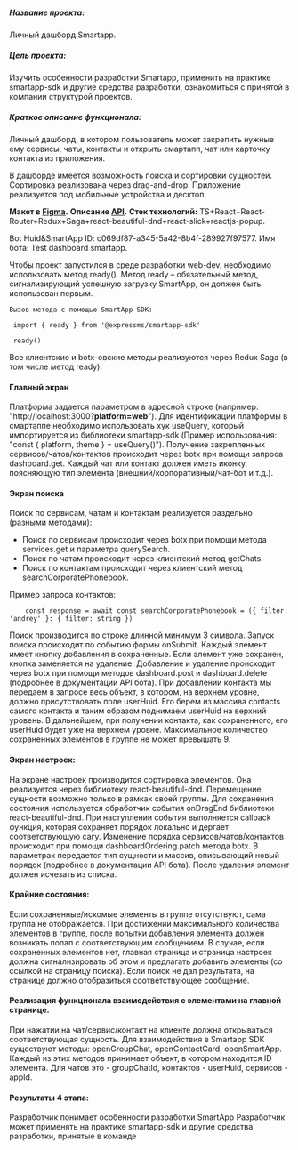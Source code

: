 
##### Название проекта:

Личный дашборд Smartapp.

##### Цель проекта: 

Изучить особенности разработки Smartapp, применить на практике smartapp-sdk и другие средства разработки, ознакомиться с принятой в компании структурой проектов.

##### Краткое описание функционала:
Личный дашборд, в котором пользователь может закрепить нужные ему сервисы, чаты, контакты и открыть смартапп, чат или карточку контакта из приложения.

В дашборде имеется возможность поиска и сортировки сущностей. Сортировка реализована через drag-and-drop. Приложение реализуется под мобильные устройства и десктоп.

****Макет в [Figma](https://www.figma.com/file/ayRR0lRYepdx1drxSYEDeL/%5BSmartApp-eXpress%5D-%D0%9B%D0%B8%D1%87%D0%BD%D1%8B%D0%B9-%D0%B4%D0%B0%D1%88%D0%B1%D0%BE%D1%80%D0%B4?node-id=0%3A1&mode=dev).****
****Описание [API](https://confluence.ccsteam.ru/display/EI/%5BTest%5D+SmartApp).****
****Стек технологий:**** TS+React+React-Router+Redux+Saga+react-beautiful-dnd+react-slick+reactjs-popup.

Bot Huid&SmartApp ID: c069df87-a345-5a42-8b4f-289927f97577.
Имя бота: Test dashboard smartapp.

Чтобы проект запустился в среде разработки web-dev, необходимо использовать метод ready(). 
Метод ready – обязательный метод, сигнализирующий успешную загрузку SmartApp, он должен быть использован первым.

    Вызов метода с помощью SmartApp SDK:

     import { ready } from '@expressms/smartapp-sdk'
 
     ready()
Все клиентские и botx-овские методы реализуются через Redux Saga (в том числе метод ready).

#### Главный экран

Платформа задается параметром в адресной строке (например: "http://localhost:3000?**platform=web**").
Для идентификации платформы в смартаппе необходимо использовать хук useQuery, который импортируется из библиотеки smartapp-sdk (Пример использования: "const { platform, theme } = useQuery()").
Получение закрепленных сервисов/чатов/контактов происходит через botx при помощи запроса dashboard.get.
Каждый чат или контакт должен иметь иконку, поясняющую тип элемента (внешний/корпоративный/чат-бот и т.д.).

#### Экран поиска

Поиск по сервисам, чатам и контактам реализуется раздельно (разными методами):
- Поиск по сервисам происходит через botx при помощи метода services.get и параметра querySearch.
- Поиск по чатам происходит через клиентский метод getChats.
- Поиск по контактам происходит через клиентский метод searchCorporatePhonebook.

Пример запроса контактов:

        const response = await const searchCorporatePhonebook = ({ filter: 'andrey' }: { filter: string })

Поиск производится по строке длинной минимум 3 символа. Запуск поиска происходит по событию формы onSubmit.
Каждый элемент имеет кнопку добавления в сохраненные. Если элемент уже сохранен, кнопка заменяется на удаление.
Добавление и удаление происходит через botx при помощи методов dashboard.post и dashboard.delete (подробнее в документации API бота).
При добавлении контакта мы передаем в запросе весь объект, в котором, на верхнем уровне, должно присутствовать поле userHuid.
Его берем из массива contacts самого контакта и таким образом поднимаем userHuid на верхний уровень.
В дальнейшем, при получении контакта, как сохраненного, его userHuid будет уже на верхнем уровне.
Максимальное количество сохраненных элементов в группе не может превышать 9.

#### Экран настроек:

На экране настроек производится сортировка элементов. Она реализуется через библиотеку react-beautiful-dnd. Перемещение сущности возможно только в рамках своей группы.
Для сохранения состояния используется обработчик события onDragEnd библиотеки react-beautiful-dnd.
При наступлении события выполняется callback функция, которая сохраняет порядок локально и дергает соответствующую сагу.
Изменение порядка сервисов/чатов/контактов происходит при помощи dashboardOrdering.patch метода botx. В параметрах передается тип сущности и массив, описывающий новый порядок (подробнее в документации API бота).
После удаления элемент должен исчезать из списка.

#### Крайние состояния:

Если сохраненные/искомые элементы в группе отсутствуют, сама группа не отображается.
При достижении максимального количества элементов в группе, после попытки добавления элемента должен возникать попап с соответствующим сообщением.
В случае, если сохраненных элементов нет, главная страница и страница настроек должна сигнализировать об этом и предлагать добавить элементы (со ссылкой на страницу поиска).
Если поиск не дал результата, на странице должно отобразиться соответствующее сообщение.

#### Реализация функционала взаимодействия с элементами на главной странице.

При нажатии на чат/сервис/контакт на клиенте должна открываться соответствующая сущность.
Для взаимодействия в Smartapp SDK существуют методы: openGroupChat, openContactCard, openSmartApp.  Каждый из этих методов принимает объект, в котором находится ID элемента.
Для чатов это - groupChatId, контактов - userHuid, сервисов - appId.

#### Результаты 4 этапа:

Разработчик понимает особенности разработки SmartApp
Разработчик может применять на практике smartapp-sdk и другие средства разработки, принятые в команде
